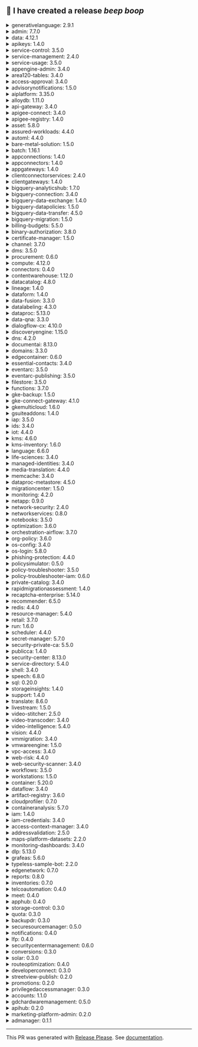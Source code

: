 :robot: I have created a release *beep* *boop*
---


<details><summary>generativelanguage: 2.9.1</summary>

## [2.9.1](https://github.com/googleapis/google-cloud-node/compare/generativelanguage-v2.9.0...generativelanguage-v2.9.1) (2025-02-06)


### Bug Fixes

* [Many APIs] finalize fixing typings for headers in generator ([#6011](https://github.com/googleapis/google-cloud-node/issues/6011)) ([ee865ff](https://github.com/googleapis/google-cloud-node/commit/ee865ff34a696fbd657e4cfb6cc4be2f6651f77a))
</details>

<details><summary>admin: 7.7.0</summary>

## [7.7.0](https://github.com/googleapis/google-cloud-node/compare/admin-v7.6.0...admin-v7.7.0) (2025-02-06)


### Features

* [compute] Update Compute Engine API to revision 20241201 ([#971](https://github.com/googleapis/google-cloud-node/issues/971)) ([#5880](https://github.com/googleapis/google-cloud-node/issues/5880)) ([21a7622](https://github.com/googleapis/google-cloud-node/commit/21a76226793b5eaf5ef222dd8abb273fdf62d8be))
</details>

<details><summary>data: 4.12.1</summary>

## [4.12.1](https://github.com/googleapis/google-cloud-node/compare/data-v4.12.0...data-v4.12.1) (2025-02-06)


### Bug Fixes

* [Many APIs] finalize fixing typings for headers in generator ([#6011](https://github.com/googleapis/google-cloud-node/issues/6011)) ([ee865ff](https://github.com/googleapis/google-cloud-node/commit/ee865ff34a696fbd657e4cfb6cc4be2f6651f77a))
</details>

<details><summary>apikeys: 1.4.0</summary>

## [1.4.0](https://github.com/googleapis/google-cloud-node/compare/apikeys-v1.3.0...apikeys-v1.4.0) (2025-02-06)


### Features

* [compute] Update Compute Engine API to revision 20241201 ([#971](https://github.com/googleapis/google-cloud-node/issues/971)) ([#5880](https://github.com/googleapis/google-cloud-node/issues/5880)) ([21a7622](https://github.com/googleapis/google-cloud-node/commit/21a76226793b5eaf5ef222dd8abb273fdf62d8be))


### Bug Fixes

* [Many APIs] finalize fixing typings for headers in generator ([#6011](https://github.com/googleapis/google-cloud-node/issues/6011)) ([ee865ff](https://github.com/googleapis/google-cloud-node/commit/ee865ff34a696fbd657e4cfb6cc4be2f6651f77a))
</details>

<details><summary>service-control: 3.5.0</summary>

## [3.5.0](https://github.com/googleapis/google-cloud-node/compare/service-control-v3.4.0...service-control-v3.5.0) (2025-02-06)


### Features

* [compute] Update Compute Engine API to revision 20241201 ([#971](https://github.com/googleapis/google-cloud-node/issues/971)) ([#5880](https://github.com/googleapis/google-cloud-node/issues/5880)) ([21a7622](https://github.com/googleapis/google-cloud-node/commit/21a76226793b5eaf5ef222dd8abb273fdf62d8be))
</details>

<details><summary>service-management: 2.4.0</summary>

## [2.4.0](https://github.com/googleapis/google-cloud-node/compare/service-management-v2.3.0...service-management-v2.4.0) (2025-02-06)


### Features

* [compute] Update Compute Engine API to revision 20241201 ([#971](https://github.com/googleapis/google-cloud-node/issues/971)) ([#5880](https://github.com/googleapis/google-cloud-node/issues/5880)) ([21a7622](https://github.com/googleapis/google-cloud-node/commit/21a76226793b5eaf5ef222dd8abb273fdf62d8be))


### Bug Fixes

* [Many APIs] finalize fixing typings for headers in generator ([#6011](https://github.com/googleapis/google-cloud-node/issues/6011)) ([ee865ff](https://github.com/googleapis/google-cloud-node/commit/ee865ff34a696fbd657e4cfb6cc4be2f6651f77a))
</details>

<details><summary>service-usage: 3.5.0</summary>

## [3.5.0](https://github.com/googleapis/google-cloud-node/compare/service-usage-v3.4.0...service-usage-v3.5.0) (2025-02-06)


### Features

* [compute] Update Compute Engine API to revision 20241201 ([#971](https://github.com/googleapis/google-cloud-node/issues/971)) ([#5880](https://github.com/googleapis/google-cloud-node/issues/5880)) ([21a7622](https://github.com/googleapis/google-cloud-node/commit/21a76226793b5eaf5ef222dd8abb273fdf62d8be))


### Bug Fixes

* [Many APIs] finalize fixing typings for headers in generator ([#6011](https://github.com/googleapis/google-cloud-node/issues/6011)) ([ee865ff](https://github.com/googleapis/google-cloud-node/commit/ee865ff34a696fbd657e4cfb6cc4be2f6651f77a))
</details>

<details><summary>appengine-admin: 3.4.0</summary>

## [3.4.0](https://github.com/googleapis/google-cloud-node/compare/appengine-admin-v3.3.0...appengine-admin-v3.4.0) (2025-02-06)


### Features

* [compute] Update Compute Engine API to revision 20241201 ([#971](https://github.com/googleapis/google-cloud-node/issues/971)) ([#5880](https://github.com/googleapis/google-cloud-node/issues/5880)) ([21a7622](https://github.com/googleapis/google-cloud-node/commit/21a76226793b5eaf5ef222dd8abb273fdf62d8be))
</details>

<details><summary>area120-tables: 3.4.0</summary>

## [3.4.0](https://github.com/googleapis/google-cloud-node/compare/area120-tables-v3.3.0...area120-tables-v3.4.0) (2025-02-06)


### Features

* [compute] Update Compute Engine API to revision 20241201 ([#971](https://github.com/googleapis/google-cloud-node/issues/971)) ([#5880](https://github.com/googleapis/google-cloud-node/issues/5880)) ([21a7622](https://github.com/googleapis/google-cloud-node/commit/21a76226793b5eaf5ef222dd8abb273fdf62d8be))
</details>

<details><summary>access-approval: 3.4.0</summary>

## [3.4.0](https://github.com/googleapis/google-cloud-node/compare/access-approval-v3.3.0...access-approval-v3.4.0) (2025-02-06)


### Features

* [compute] Update Compute Engine API to revision 20241201 ([#971](https://github.com/googleapis/google-cloud-node/issues/971)) ([#5880](https://github.com/googleapis/google-cloud-node/issues/5880)) ([21a7622](https://github.com/googleapis/google-cloud-node/commit/21a76226793b5eaf5ef222dd8abb273fdf62d8be))
</details>

<details><summary>advisorynotifications: 1.5.0</summary>

## [1.5.0](https://github.com/googleapis/google-cloud-node/compare/advisorynotifications-v1.4.0...advisorynotifications-v1.5.0) (2025-02-06)


### Features

* [compute] Update Compute Engine API to revision 20241201 ([#971](https://github.com/googleapis/google-cloud-node/issues/971)) ([#5880](https://github.com/googleapis/google-cloud-node/issues/5880)) ([21a7622](https://github.com/googleapis/google-cloud-node/commit/21a76226793b5eaf5ef222dd8abb273fdf62d8be))
</details>

<details><summary>aiplatform: 3.35.0</summary>

## [3.35.0](https://github.com/googleapis/google-cloud-node/compare/aiplatform-v3.34.0...aiplatform-v3.35.0) (2025-02-06)


### Features

* [compute] Update Compute Engine API to revision 20241201 ([#971](https://github.com/googleapis/google-cloud-node/issues/971)) ([#5880](https://github.com/googleapis/google-cloud-node/issues/5880)) ([21a7622](https://github.com/googleapis/google-cloud-node/commit/21a76226793b5eaf5ef222dd8abb273fdf62d8be))
</details>

<details><summary>alloydb: 1.11.0</summary>

## [1.11.0](https://github.com/googleapis/google-cloud-node/compare/alloydb-v1.10.1...alloydb-v1.11.0) (2025-02-06)


### Features

* [compute] Update Compute Engine API to revision 20241201 ([#971](https://github.com/googleapis/google-cloud-node/issues/971)) ([#5880](https://github.com/googleapis/google-cloud-node/issues/5880)) ([21a7622](https://github.com/googleapis/google-cloud-node/commit/21a76226793b5eaf5ef222dd8abb273fdf62d8be))


### Bug Fixes

* [Many APIs] finalize fixing typings for headers in generator ([#6011](https://github.com/googleapis/google-cloud-node/issues/6011)) ([ee865ff](https://github.com/googleapis/google-cloud-node/commit/ee865ff34a696fbd657e4cfb6cc4be2f6651f77a))
</details>

<details><summary>api-gateway: 3.4.0</summary>

## [3.4.0](https://github.com/googleapis/google-cloud-node/compare/api-gateway-v3.3.0...api-gateway-v3.4.0) (2025-02-06)


### Features

* [compute] Update Compute Engine API to revision 20241201 ([#971](https://github.com/googleapis/google-cloud-node/issues/971)) ([#5880](https://github.com/googleapis/google-cloud-node/issues/5880)) ([21a7622](https://github.com/googleapis/google-cloud-node/commit/21a76226793b5eaf5ef222dd8abb273fdf62d8be))
</details>

<details><summary>apigee-connect: 3.4.0</summary>

## [3.4.0](https://github.com/googleapis/google-cloud-node/compare/apigee-connect-v3.3.0...apigee-connect-v3.4.0) (2025-02-06)


### Features

* [compute] Update Compute Engine API to revision 20241201 ([#971](https://github.com/googleapis/google-cloud-node/issues/971)) ([#5880](https://github.com/googleapis/google-cloud-node/issues/5880)) ([21a7622](https://github.com/googleapis/google-cloud-node/commit/21a76226793b5eaf5ef222dd8abb273fdf62d8be))
</details>

<details><summary>apigee-registry: 1.4.0</summary>

## [1.4.0](https://github.com/googleapis/google-cloud-node/compare/apigee-registry-v1.3.0...apigee-registry-v1.4.0) (2025-02-06)


### Features

* [compute] Update Compute Engine API to revision 20241201 ([#971](https://github.com/googleapis/google-cloud-node/issues/971)) ([#5880](https://github.com/googleapis/google-cloud-node/issues/5880)) ([21a7622](https://github.com/googleapis/google-cloud-node/commit/21a76226793b5eaf5ef222dd8abb273fdf62d8be))


### Bug Fixes

* [Many APIs] finalize fixing typings for headers in generator ([#6011](https://github.com/googleapis/google-cloud-node/issues/6011)) ([ee865ff](https://github.com/googleapis/google-cloud-node/commit/ee865ff34a696fbd657e4cfb6cc4be2f6651f77a))
</details>

<details><summary>asset: 5.8.0</summary>

## [5.8.0](https://github.com/googleapis/google-cloud-node/compare/asset-v5.7.0...asset-v5.8.0) (2025-02-06)


### Features

* [compute] Update Compute Engine API to revision 20241201 ([#971](https://github.com/googleapis/google-cloud-node/issues/971)) ([#5880](https://github.com/googleapis/google-cloud-node/issues/5880)) ([21a7622](https://github.com/googleapis/google-cloud-node/commit/21a76226793b5eaf5ef222dd8abb273fdf62d8be))


### Bug Fixes

* [Many APIs] finalize fixing typings for headers in generator ([#6011](https://github.com/googleapis/google-cloud-node/issues/6011)) ([ee865ff](https://github.com/googleapis/google-cloud-node/commit/ee865ff34a696fbd657e4cfb6cc4be2f6651f77a))
</details>

<details><summary>assured-workloads: 4.4.0</summary>

## [4.4.0](https://github.com/googleapis/google-cloud-node/compare/assured-workloads-v4.3.0...assured-workloads-v4.4.0) (2025-02-06)


### Features

* [compute] Update Compute Engine API to revision 20241201 ([#971](https://github.com/googleapis/google-cloud-node/issues/971)) ([#5880](https://github.com/googleapis/google-cloud-node/issues/5880)) ([21a7622](https://github.com/googleapis/google-cloud-node/commit/21a76226793b5eaf5ef222dd8abb273fdf62d8be))


### Bug Fixes

* [Many APIs] finalize fixing typings for headers in generator ([#6011](https://github.com/googleapis/google-cloud-node/issues/6011)) ([ee865ff](https://github.com/googleapis/google-cloud-node/commit/ee865ff34a696fbd657e4cfb6cc4be2f6651f77a))
</details>

<details><summary>automl: 4.4.0</summary>

## [4.4.0](https://github.com/googleapis/google-cloud-node/compare/automl-v4.3.0...automl-v4.4.0) (2025-02-06)


### Features

* [compute] Update Compute Engine API to revision 20241201 ([#971](https://github.com/googleapis/google-cloud-node/issues/971)) ([#5880](https://github.com/googleapis/google-cloud-node/issues/5880)) ([21a7622](https://github.com/googleapis/google-cloud-node/commit/21a76226793b5eaf5ef222dd8abb273fdf62d8be))
</details>

<details><summary>bare-metal-solution: 1.5.0</summary>

## [1.5.0](https://github.com/googleapis/google-cloud-node/compare/bare-metal-solution-v1.4.0...bare-metal-solution-v1.5.0) (2025-02-06)


### Features

* [compute] Update Compute Engine API to revision 20241201 ([#971](https://github.com/googleapis/google-cloud-node/issues/971)) ([#5880](https://github.com/googleapis/google-cloud-node/issues/5880)) ([21a7622](https://github.com/googleapis/google-cloud-node/commit/21a76226793b5eaf5ef222dd8abb273fdf62d8be))


### Bug Fixes

* [Many APIs] finalize fixing typings for headers in generator ([#6011](https://github.com/googleapis/google-cloud-node/issues/6011)) ([ee865ff](https://github.com/googleapis/google-cloud-node/commit/ee865ff34a696fbd657e4cfb6cc4be2f6651f77a))
</details>

<details><summary>batch: 1.16.1</summary>

## [1.16.1](https://github.com/googleapis/google-cloud-node/compare/batch-v1.16.0...batch-v1.16.1) (2025-02-06)


### Bug Fixes

* [Many APIs] finalize fixing typings for headers in generator ([#6011](https://github.com/googleapis/google-cloud-node/issues/6011)) ([ee865ff](https://github.com/googleapis/google-cloud-node/commit/ee865ff34a696fbd657e4cfb6cc4be2f6651f77a))
</details>

<details><summary>appconnections: 1.4.0</summary>

## [1.4.0](https://github.com/googleapis/google-cloud-node/compare/appconnections-v1.3.0...appconnections-v1.4.0) (2025-02-06)


### Features

* [compute] Update Compute Engine API to revision 20241201 ([#971](https://github.com/googleapis/google-cloud-node/issues/971)) ([#5880](https://github.com/googleapis/google-cloud-node/issues/5880)) ([21a7622](https://github.com/googleapis/google-cloud-node/commit/21a76226793b5eaf5ef222dd8abb273fdf62d8be))


### Bug Fixes

* [Many APIs] finalize fixing typings for headers in generator ([#6011](https://github.com/googleapis/google-cloud-node/issues/6011)) ([ee865ff](https://github.com/googleapis/google-cloud-node/commit/ee865ff34a696fbd657e4cfb6cc4be2f6651f77a))
</details>

<details><summary>appconnectors: 1.4.0</summary>

## [1.4.0](https://github.com/googleapis/google-cloud-node/compare/appconnectors-v1.3.0...appconnectors-v1.4.0) (2025-02-06)


### Features

* [compute] Update Compute Engine API to revision 20241201 ([#971](https://github.com/googleapis/google-cloud-node/issues/971)) ([#5880](https://github.com/googleapis/google-cloud-node/issues/5880)) ([21a7622](https://github.com/googleapis/google-cloud-node/commit/21a76226793b5eaf5ef222dd8abb273fdf62d8be))


### Bug Fixes

* [Many APIs] finalize fixing typings for headers in generator ([#6011](https://github.com/googleapis/google-cloud-node/issues/6011)) ([ee865ff](https://github.com/googleapis/google-cloud-node/commit/ee865ff34a696fbd657e4cfb6cc4be2f6651f77a))
</details>

<details><summary>appgateways: 1.4.0</summary>

## [1.4.0](https://github.com/googleapis/google-cloud-node/compare/appgateways-v1.3.0...appgateways-v1.4.0) (2025-02-06)


### Features

* [compute] Update Compute Engine API to revision 20241201 ([#971](https://github.com/googleapis/google-cloud-node/issues/971)) ([#5880](https://github.com/googleapis/google-cloud-node/issues/5880)) ([21a7622](https://github.com/googleapis/google-cloud-node/commit/21a76226793b5eaf5ef222dd8abb273fdf62d8be))


### Bug Fixes

* [Many APIs] finalize fixing typings for headers in generator ([#6011](https://github.com/googleapis/google-cloud-node/issues/6011)) ([ee865ff](https://github.com/googleapis/google-cloud-node/commit/ee865ff34a696fbd657e4cfb6cc4be2f6651f77a))
</details>

<details><summary>clientconnectorservices: 2.4.0</summary>

## [2.4.0](https://github.com/googleapis/google-cloud-node/compare/clientconnectorservices-v2.3.0...clientconnectorservices-v2.4.0) (2025-02-06)


### Features

* [compute] Update Compute Engine API to revision 20241201 ([#971](https://github.com/googleapis/google-cloud-node/issues/971)) ([#5880](https://github.com/googleapis/google-cloud-node/issues/5880)) ([21a7622](https://github.com/googleapis/google-cloud-node/commit/21a76226793b5eaf5ef222dd8abb273fdf62d8be))


### Bug Fixes

* [Many APIs] finalize fixing typings for headers in generator ([#6011](https://github.com/googleapis/google-cloud-node/issues/6011)) ([ee865ff](https://github.com/googleapis/google-cloud-node/commit/ee865ff34a696fbd657e4cfb6cc4be2f6651f77a))
</details>

<details><summary>clientgateways: 1.4.0</summary>

## [1.4.0](https://github.com/googleapis/google-cloud-node/compare/clientgateways-v1.3.0...clientgateways-v1.4.0) (2025-02-06)


### Features

* [compute] Update Compute Engine API to revision 20241201 ([#971](https://github.com/googleapis/google-cloud-node/issues/971)) ([#5880](https://github.com/googleapis/google-cloud-node/issues/5880)) ([21a7622](https://github.com/googleapis/google-cloud-node/commit/21a76226793b5eaf5ef222dd8abb273fdf62d8be))


### Bug Fixes

* [Many APIs] finalize fixing typings for headers in generator ([#6011](https://github.com/googleapis/google-cloud-node/issues/6011)) ([ee865ff](https://github.com/googleapis/google-cloud-node/commit/ee865ff34a696fbd657e4cfb6cc4be2f6651f77a))
</details>

<details><summary>bigquery-analyticshub: 1.7.0</summary>

## [1.7.0](https://github.com/googleapis/google-cloud-node/compare/bigquery-analyticshub-v1.6.0...bigquery-analyticshub-v1.7.0) (2025-02-06)


### Features

* [compute] Update Compute Engine API to revision 20241201 ([#971](https://github.com/googleapis/google-cloud-node/issues/971)) ([#5880](https://github.com/googleapis/google-cloud-node/issues/5880)) ([21a7622](https://github.com/googleapis/google-cloud-node/commit/21a76226793b5eaf5ef222dd8abb273fdf62d8be))


### Bug Fixes

* [Many APIs] finalize fixing typings for headers in generator ([#6011](https://github.com/googleapis/google-cloud-node/issues/6011)) ([ee865ff](https://github.com/googleapis/google-cloud-node/commit/ee865ff34a696fbd657e4cfb6cc4be2f6651f77a))
</details>

<details><summary>bigquery-connection: 3.4.0</summary>

## [3.4.0](https://github.com/googleapis/google-cloud-node/compare/bigquery-connection-v3.3.0...bigquery-connection-v3.4.0) (2025-02-06)


### Features

* [compute] Update Compute Engine API to revision 20241201 ([#971](https://github.com/googleapis/google-cloud-node/issues/971)) ([#5880](https://github.com/googleapis/google-cloud-node/issues/5880)) ([21a7622](https://github.com/googleapis/google-cloud-node/commit/21a76226793b5eaf5ef222dd8abb273fdf62d8be))
</details>

<details><summary>bigquery-data-exchange: 1.4.0</summary>

## [1.4.0](https://github.com/googleapis/google-cloud-node/compare/bigquery-data-exchange-v1.3.0...bigquery-data-exchange-v1.4.0) (2025-02-06)


### Features

* [compute] Update Compute Engine API to revision 20241201 ([#971](https://github.com/googleapis/google-cloud-node/issues/971)) ([#5880](https://github.com/googleapis/google-cloud-node/issues/5880)) ([21a7622](https://github.com/googleapis/google-cloud-node/commit/21a76226793b5eaf5ef222dd8abb273fdf62d8be))
</details>

<details><summary>bigquery-datapolicies: 1.5.0</summary>

## [1.5.0](https://github.com/googleapis/google-cloud-node/compare/bigquery-datapolicies-v1.4.0...bigquery-datapolicies-v1.5.0) (2025-02-06)


### Features

* [compute] Update Compute Engine API to revision 20241201 ([#971](https://github.com/googleapis/google-cloud-node/issues/971)) ([#5880](https://github.com/googleapis/google-cloud-node/issues/5880)) ([21a7622](https://github.com/googleapis/google-cloud-node/commit/21a76226793b5eaf5ef222dd8abb273fdf62d8be))
</details>

<details><summary>bigquery-data-transfer: 4.5.0</summary>

## [4.5.0](https://github.com/googleapis/google-cloud-node/compare/bigquery-data-transfer-v4.4.0...bigquery-data-transfer-v4.5.0) (2025-02-06)


### Features

* [compute] Update Compute Engine API to revision 20241201 ([#971](https://github.com/googleapis/google-cloud-node/issues/971)) ([#5880](https://github.com/googleapis/google-cloud-node/issues/5880)) ([21a7622](https://github.com/googleapis/google-cloud-node/commit/21a76226793b5eaf5ef222dd8abb273fdf62d8be))
</details>

<details><summary>bigquery-migration: 1.5.0</summary>

## [1.5.0](https://github.com/googleapis/google-cloud-node/compare/bigquery-migration-v1.4.0...bigquery-migration-v1.5.0) (2025-02-06)


### Features

* [compute] Update Compute Engine API to revision 20241201 ([#971](https://github.com/googleapis/google-cloud-node/issues/971)) ([#5880](https://github.com/googleapis/google-cloud-node/issues/5880)) ([21a7622](https://github.com/googleapis/google-cloud-node/commit/21a76226793b5eaf5ef222dd8abb273fdf62d8be))
</details>

<details><summary>billing-budgets: 5.5.0</summary>

## [5.5.0](https://github.com/googleapis/google-cloud-node/compare/billing-budgets-v5.4.0...billing-budgets-v5.5.0) (2025-02-06)


### Features

* [compute] Update Compute Engine API to revision 20241201 ([#971](https://github.com/googleapis/google-cloud-node/issues/971)) ([#5880](https://github.com/googleapis/google-cloud-node/issues/5880)) ([21a7622](https://github.com/googleapis/google-cloud-node/commit/21a76226793b5eaf5ef222dd8abb273fdf62d8be))
</details>

<details><summary>binary-authorization: 3.8.0</summary>

## [3.8.0](https://github.com/googleapis/google-cloud-node/compare/binary-authorization-v3.7.0...binary-authorization-v3.8.0) (2025-02-06)


### Features

* [compute] Update Compute Engine API to revision 20241201 ([#971](https://github.com/googleapis/google-cloud-node/issues/971)) ([#5880](https://github.com/googleapis/google-cloud-node/issues/5880)) ([21a7622](https://github.com/googleapis/google-cloud-node/commit/21a76226793b5eaf5ef222dd8abb273fdf62d8be))
</details>

<details><summary>certificate-manager: 1.5.0</summary>

## [1.5.0](https://github.com/googleapis/google-cloud-node/compare/certificate-manager-v1.4.0...certificate-manager-v1.5.0) (2025-02-06)


### Features

* [compute] Update Compute Engine API to revision 20241201 ([#971](https://github.com/googleapis/google-cloud-node/issues/971)) ([#5880](https://github.com/googleapis/google-cloud-node/issues/5880)) ([21a7622](https://github.com/googleapis/google-cloud-node/commit/21a76226793b5eaf5ef222dd8abb273fdf62d8be))
</details>

<details><summary>channel: 3.7.0</summary>

## [3.7.0](https://github.com/googleapis/google-cloud-node/compare/channel-v3.6.0...channel-v3.7.0) (2025-02-06)


### Features

* [compute] Update Compute Engine API to revision 20241201 ([#971](https://github.com/googleapis/google-cloud-node/issues/971)) ([#5880](https://github.com/googleapis/google-cloud-node/issues/5880)) ([21a7622](https://github.com/googleapis/google-cloud-node/commit/21a76226793b5eaf5ef222dd8abb273fdf62d8be))
</details>

<details><summary>dms: 3.5.0</summary>

## [3.5.0](https://github.com/googleapis/google-cloud-node/compare/dms-v3.4.0...dms-v3.5.0) (2025-02-06)


### Features

* [compute] Update Compute Engine API to revision 20241201 ([#971](https://github.com/googleapis/google-cloud-node/issues/971)) ([#5880](https://github.com/googleapis/google-cloud-node/issues/5880)) ([21a7622](https://github.com/googleapis/google-cloud-node/commit/21a76226793b5eaf5ef222dd8abb273fdf62d8be))
</details>

<details><summary>procurement: 0.6.0</summary>

## [0.6.0](https://github.com/googleapis/google-cloud-node/compare/procurement-v0.5.0...procurement-v0.6.0) (2025-02-06)


### Features

* [compute] Update Compute Engine API to revision 20241201 ([#971](https://github.com/googleapis/google-cloud-node/issues/971)) ([#5880](https://github.com/googleapis/google-cloud-node/issues/5880)) ([21a7622](https://github.com/googleapis/google-cloud-node/commit/21a76226793b5eaf5ef222dd8abb273fdf62d8be))
</details>

<details><summary>compute: 4.12.0</summary>

## [4.12.0](https://github.com/googleapis/google-cloud-node/compare/compute-v4.11.0...compute-v4.12.0) (2025-02-06)


### Features

* [compute] Update Compute Engine API to revision 20250119 ([#981](https://github.com/googleapis/google-cloud-node/issues/981)) ([#6003](https://github.com/googleapis/google-cloud-node/issues/6003)) ([943c3b7](https://github.com/googleapis/google-cloud-node/commit/943c3b70eedc956b01c4151760e9fcd5fec0ac2a))
</details>

<details><summary>connectors: 0.4.0</summary>

## [0.4.0](https://github.com/googleapis/google-cloud-node/compare/connectors-v0.3.0...connectors-v0.4.0) (2025-02-06)


### Features

* [compute] Update Compute Engine API to revision 20241201 ([#971](https://github.com/googleapis/google-cloud-node/issues/971)) ([#5880](https://github.com/googleapis/google-cloud-node/issues/5880)) ([21a7622](https://github.com/googleapis/google-cloud-node/commit/21a76226793b5eaf5ef222dd8abb273fdf62d8be))
</details>

<details><summary>contentwarehouse: 1.12.0</summary>

## [1.12.0](https://github.com/googleapis/google-cloud-node/compare/contentwarehouse-v1.11.0...contentwarehouse-v1.12.0) (2025-02-06)


### Features

* [compute] Update Compute Engine API to revision 20241201 ([#971](https://github.com/googleapis/google-cloud-node/issues/971)) ([#5880](https://github.com/googleapis/google-cloud-node/issues/5880)) ([21a7622](https://github.com/googleapis/google-cloud-node/commit/21a76226793b5eaf5ef222dd8abb273fdf62d8be))
</details>

<details><summary>datacatalog: 4.8.0</summary>

## [4.8.0](https://github.com/googleapis/google-cloud-node/compare/datacatalog-v4.7.0...datacatalog-v4.8.0) (2025-02-06)


### Features

* [compute] Update Compute Engine API to revision 20241201 ([#971](https://github.com/googleapis/google-cloud-node/issues/971)) ([#5880](https://github.com/googleapis/google-cloud-node/issues/5880)) ([21a7622](https://github.com/googleapis/google-cloud-node/commit/21a76226793b5eaf5ef222dd8abb273fdf62d8be))
</details>

<details><summary>lineage: 1.4.0</summary>

## [1.4.0](https://github.com/googleapis/google-cloud-node/compare/lineage-v1.3.0...lineage-v1.4.0) (2025-02-06)


### Features

* [compute] Update Compute Engine API to revision 20241201 ([#971](https://github.com/googleapis/google-cloud-node/issues/971)) ([#5880](https://github.com/googleapis/google-cloud-node/issues/5880)) ([21a7622](https://github.com/googleapis/google-cloud-node/commit/21a76226793b5eaf5ef222dd8abb273fdf62d8be))
</details>

<details><summary>dataform: 1.4.0</summary>

## [1.4.0](https://github.com/googleapis/google-cloud-node/compare/dataform-v1.3.0...dataform-v1.4.0) (2025-02-06)


### Features

* [compute] Update Compute Engine API to revision 20241201 ([#971](https://github.com/googleapis/google-cloud-node/issues/971)) ([#5880](https://github.com/googleapis/google-cloud-node/issues/5880)) ([21a7622](https://github.com/googleapis/google-cloud-node/commit/21a76226793b5eaf5ef222dd8abb273fdf62d8be))
</details>

<details><summary>data-fusion: 3.3.0</summary>

## [3.3.0](https://github.com/googleapis/google-cloud-node/compare/data-fusion-v3.2.0...data-fusion-v3.3.0) (2025-02-06)


### Features

* [compute] Update Compute Engine API to revision 20241201 ([#971](https://github.com/googleapis/google-cloud-node/issues/971)) ([#5880](https://github.com/googleapis/google-cloud-node/issues/5880)) ([21a7622](https://github.com/googleapis/google-cloud-node/commit/21a76226793b5eaf5ef222dd8abb273fdf62d8be))
</details>

<details><summary>datalabeling: 4.3.0</summary>

## [4.3.0](https://github.com/googleapis/google-cloud-node/compare/datalabeling-v4.2.0...datalabeling-v4.3.0) (2025-02-06)


### Features

* [compute] Update Compute Engine API to revision 20241201 ([#971](https://github.com/googleapis/google-cloud-node/issues/971)) ([#5880](https://github.com/googleapis/google-cloud-node/issues/5880)) ([21a7622](https://github.com/googleapis/google-cloud-node/commit/21a76226793b5eaf5ef222dd8abb273fdf62d8be))
</details>

<details><summary>dataproc: 5.13.0</summary>

## [5.13.0](https://github.com/googleapis/google-cloud-node/compare/dataproc-v5.12.0...dataproc-v5.13.0) (2025-02-06)


### Features

* [compute] Update Compute Engine API to revision 20241201 ([#971](https://github.com/googleapis/google-cloud-node/issues/971)) ([#5880](https://github.com/googleapis/google-cloud-node/issues/5880)) ([21a7622](https://github.com/googleapis/google-cloud-node/commit/21a76226793b5eaf5ef222dd8abb273fdf62d8be))
</details>

<details><summary>data-qna: 3.3.0</summary>

## [3.3.0](https://github.com/googleapis/google-cloud-node/compare/data-qna-v3.2.0...data-qna-v3.3.0) (2025-02-06)


### Features

* [compute] Update Compute Engine API to revision 20241201 ([#971](https://github.com/googleapis/google-cloud-node/issues/971)) ([#5880](https://github.com/googleapis/google-cloud-node/issues/5880)) ([21a7622](https://github.com/googleapis/google-cloud-node/commit/21a76226793b5eaf5ef222dd8abb273fdf62d8be))
</details>

<details><summary>dialogflow-cx: 4.10.0</summary>

## [4.10.0](https://github.com/googleapis/google-cloud-node/compare/dialogflow-cx-v4.9.0...dialogflow-cx-v4.10.0) (2025-02-06)


### Features

* [compute] Update Compute Engine API to revision 20241201 ([#971](https://github.com/googleapis/google-cloud-node/issues/971)) ([#5880](https://github.com/googleapis/google-cloud-node/issues/5880)) ([21a7622](https://github.com/googleapis/google-cloud-node/commit/21a76226793b5eaf5ef222dd8abb273fdf62d8be))
</details>

<details><summary>discoveryengine: 1.15.0</summary>

## [1.15.0](https://github.com/googleapis/google-cloud-node/compare/discoveryengine-v1.14.0...discoveryengine-v1.15.0) (2025-02-06)


### Features

* [compute] Update Compute Engine API to revision 20241201 ([#971](https://github.com/googleapis/google-cloud-node/issues/971)) ([#5880](https://github.com/googleapis/google-cloud-node/issues/5880)) ([21a7622](https://github.com/googleapis/google-cloud-node/commit/21a76226793b5eaf5ef222dd8abb273fdf62d8be))
</details>

<details><summary>dns: 4.2.0</summary>

## [4.2.0](https://github.com/googleapis/google-cloud-node/compare/dns-v4.1.0...dns-v4.2.0) (2025-02-06)


### Features

* [compute] Update Compute Engine API to revision 20241201 ([#971](https://github.com/googleapis/google-cloud-node/issues/971)) ([#5880](https://github.com/googleapis/google-cloud-node/issues/5880)) ([21a7622](https://github.com/googleapis/google-cloud-node/commit/21a76226793b5eaf5ef222dd8abb273fdf62d8be))
</details>

<details><summary>documentai: 8.13.0</summary>

## [8.13.0](https://github.com/googleapis/google-cloud-node/compare/documentai-v8.12.0...documentai-v8.13.0) (2025-02-06)


### Features

* [compute] Update Compute Engine API to revision 20241201 ([#971](https://github.com/googleapis/google-cloud-node/issues/971)) ([#5880](https://github.com/googleapis/google-cloud-node/issues/5880)) ([21a7622](https://github.com/googleapis/google-cloud-node/commit/21a76226793b5eaf5ef222dd8abb273fdf62d8be))
</details>

<details><summary>domains: 3.3.0</summary>

## [3.3.0](https://github.com/googleapis/google-cloud-node/compare/domains-v3.2.0...domains-v3.3.0) (2025-02-06)


### Features

* [compute] Update Compute Engine API to revision 20241201 ([#971](https://github.com/googleapis/google-cloud-node/issues/971)) ([#5880](https://github.com/googleapis/google-cloud-node/issues/5880)) ([21a7622](https://github.com/googleapis/google-cloud-node/commit/21a76226793b5eaf5ef222dd8abb273fdf62d8be))
</details>

<details><summary>edgecontainer: 0.6.0</summary>

## [0.6.0](https://github.com/googleapis/google-cloud-node/compare/edgecontainer-v0.5.0...edgecontainer-v0.6.0) (2025-02-06)


### Features

* [compute] Update Compute Engine API to revision 20241201 ([#971](https://github.com/googleapis/google-cloud-node/issues/971)) ([#5880](https://github.com/googleapis/google-cloud-node/issues/5880)) ([21a7622](https://github.com/googleapis/google-cloud-node/commit/21a76226793b5eaf5ef222dd8abb273fdf62d8be))
</details>

<details><summary>essential-contacts: 3.4.0</summary>

## [3.4.0](https://github.com/googleapis/google-cloud-node/compare/essential-contacts-v3.3.0...essential-contacts-v3.4.0) (2025-02-06)


### Features

* [compute] Update Compute Engine API to revision 20241201 ([#971](https://github.com/googleapis/google-cloud-node/issues/971)) ([#5880](https://github.com/googleapis/google-cloud-node/issues/5880)) ([21a7622](https://github.com/googleapis/google-cloud-node/commit/21a76226793b5eaf5ef222dd8abb273fdf62d8be))
</details>

<details><summary>eventarc: 3.5.0</summary>

## [3.5.0](https://github.com/googleapis/google-cloud-node/compare/eventarc-v3.4.0...eventarc-v3.5.0) (2025-02-06)


### Features

* [compute] Update Compute Engine API to revision 20241201 ([#971](https://github.com/googleapis/google-cloud-node/issues/971)) ([#5880](https://github.com/googleapis/google-cloud-node/issues/5880)) ([21a7622](https://github.com/googleapis/google-cloud-node/commit/21a76226793b5eaf5ef222dd8abb273fdf62d8be))


### Bug Fixes

* [Many APIs] finalize fixing typings for headers in generator ([#6012](https://github.com/googleapis/google-cloud-node/issues/6012)) ([b2f99bf](https://github.com/googleapis/google-cloud-node/commit/b2f99bf5b7c1f962fe48148363fa1b1a972e1b26))
</details>

<details><summary>eventarc-publishing: 3.5.0</summary>

## [3.5.0](https://github.com/googleapis/google-cloud-node/compare/eventarc-publishing-v3.4.0...eventarc-publishing-v3.5.0) (2025-02-06)


### Features

* [compute] Update Compute Engine API to revision 20241201 ([#971](https://github.com/googleapis/google-cloud-node/issues/971)) ([#5880](https://github.com/googleapis/google-cloud-node/issues/5880)) ([21a7622](https://github.com/googleapis/google-cloud-node/commit/21a76226793b5eaf5ef222dd8abb273fdf62d8be))
</details>

<details><summary>filestore: 3.5.0</summary>

## [3.5.0](https://github.com/googleapis/google-cloud-node/compare/filestore-v3.4.0...filestore-v3.5.0) (2025-02-06)


### Features

* [compute] Update Compute Engine API to revision 20241201 ([#971](https://github.com/googleapis/google-cloud-node/issues/971)) ([#5880](https://github.com/googleapis/google-cloud-node/issues/5880)) ([21a7622](https://github.com/googleapis/google-cloud-node/commit/21a76226793b5eaf5ef222dd8abb273fdf62d8be))
</details>

<details><summary>functions: 3.7.0</summary>

## [3.7.0](https://github.com/googleapis/google-cloud-node/compare/functions-v3.6.0...functions-v3.7.0) (2025-02-06)


### Features

* [compute] Update Compute Engine API to revision 20241201 ([#971](https://github.com/googleapis/google-cloud-node/issues/971)) ([#5880](https://github.com/googleapis/google-cloud-node/issues/5880)) ([21a7622](https://github.com/googleapis/google-cloud-node/commit/21a76226793b5eaf5ef222dd8abb273fdf62d8be))
</details>

<details><summary>gke-backup: 1.5.0</summary>

## [1.5.0](https://github.com/googleapis/google-cloud-node/compare/gke-backup-v1.4.0...gke-backup-v1.5.0) (2025-02-06)


### Features

* [compute] Update Compute Engine API to revision 20241201 ([#971](https://github.com/googleapis/google-cloud-node/issues/971)) ([#5880](https://github.com/googleapis/google-cloud-node/issues/5880)) ([21a7622](https://github.com/googleapis/google-cloud-node/commit/21a76226793b5eaf5ef222dd8abb273fdf62d8be))
</details>

<details><summary>gke-connect-gateway: 4.1.0</summary>

## [4.1.0](https://github.com/googleapis/google-cloud-node/compare/gke-connect-gateway-v4.0.0...gke-connect-gateway-v4.1.0) (2025-02-06)


### Features

* [compute] Update Compute Engine API to revision 20241201 ([#971](https://github.com/googleapis/google-cloud-node/issues/971)) ([#5880](https://github.com/googleapis/google-cloud-node/issues/5880)) ([21a7622](https://github.com/googleapis/google-cloud-node/commit/21a76226793b5eaf5ef222dd8abb273fdf62d8be))
</details>

<details><summary>gkemulticloud: 1.6.0</summary>

## [1.6.0](https://github.com/googleapis/google-cloud-node/compare/gkemulticloud-v1.5.0...gkemulticloud-v1.6.0) (2025-02-06)


### Features

* [compute] Update Compute Engine API to revision 20241201 ([#971](https://github.com/googleapis/google-cloud-node/issues/971)) ([#5880](https://github.com/googleapis/google-cloud-node/issues/5880)) ([21a7622](https://github.com/googleapis/google-cloud-node/commit/21a76226793b5eaf5ef222dd8abb273fdf62d8be))
</details>

<details><summary>gsuiteaddons: 1.4.0</summary>

## [1.4.0](https://github.com/googleapis/google-cloud-node/compare/gsuiteaddons-v1.3.0...gsuiteaddons-v1.4.0) (2025-02-06)


### Features

* [compute] Update Compute Engine API to revision 20241201 ([#971](https://github.com/googleapis/google-cloud-node/issues/971)) ([#5880](https://github.com/googleapis/google-cloud-node/issues/5880)) ([21a7622](https://github.com/googleapis/google-cloud-node/commit/21a76226793b5eaf5ef222dd8abb273fdf62d8be))
</details>

<details><summary>iap: 3.5.0</summary>

## [3.5.0](https://github.com/googleapis/google-cloud-node/compare/iap-v3.4.0...iap-v3.5.0) (2025-02-06)


### Features

* [compute] Update Compute Engine API to revision 20241201 ([#971](https://github.com/googleapis/google-cloud-node/issues/971)) ([#5880](https://github.com/googleapis/google-cloud-node/issues/5880)) ([21a7622](https://github.com/googleapis/google-cloud-node/commit/21a76226793b5eaf5ef222dd8abb273fdf62d8be))
</details>

<details><summary>ids: 3.4.0</summary>

## [3.4.0](https://github.com/googleapis/google-cloud-node/compare/ids-v3.3.0...ids-v3.4.0) (2025-02-06)


### Features

* [compute] Update Compute Engine API to revision 20241201 ([#971](https://github.com/googleapis/google-cloud-node/issues/971)) ([#5880](https://github.com/googleapis/google-cloud-node/issues/5880)) ([21a7622](https://github.com/googleapis/google-cloud-node/commit/21a76226793b5eaf5ef222dd8abb273fdf62d8be))
</details>

<details><summary>iot: 4.4.0</summary>

## [4.4.0](https://github.com/googleapis/google-cloud-node/compare/iot-v4.3.0...iot-v4.4.0) (2025-02-06)


### Features

* [compute] Update Compute Engine API to revision 20241201 ([#971](https://github.com/googleapis/google-cloud-node/issues/971)) ([#5880](https://github.com/googleapis/google-cloud-node/issues/5880)) ([21a7622](https://github.com/googleapis/google-cloud-node/commit/21a76226793b5eaf5ef222dd8abb273fdf62d8be))
</details>

<details><summary>kms: 4.6.0</summary>

## [4.6.0](https://github.com/googleapis/google-cloud-node/compare/kms-v4.5.0...kms-v4.6.0) (2025-02-06)


### Features

* [compute] Update Compute Engine API to revision 20241201 ([#971](https://github.com/googleapis/google-cloud-node/issues/971)) ([#5880](https://github.com/googleapis/google-cloud-node/issues/5880)) ([21a7622](https://github.com/googleapis/google-cloud-node/commit/21a76226793b5eaf5ef222dd8abb273fdf62d8be))
</details>

<details><summary>kms-inventory: 1.6.0</summary>

## [1.6.0](https://github.com/googleapis/google-cloud-node/compare/kms-inventory-v1.5.0...kms-inventory-v1.6.0) (2025-02-06)


### Features

* [compute] Update Compute Engine API to revision 20241201 ([#971](https://github.com/googleapis/google-cloud-node/issues/971)) ([#5880](https://github.com/googleapis/google-cloud-node/issues/5880)) ([21a7622](https://github.com/googleapis/google-cloud-node/commit/21a76226793b5eaf5ef222dd8abb273fdf62d8be))
</details>

<details><summary>language: 6.6.0</summary>

## [6.6.0](https://github.com/googleapis/google-cloud-node/compare/language-v6.5.0...language-v6.6.0) (2025-02-06)


### Features

* [compute] Update Compute Engine API to revision 20241201 ([#971](https://github.com/googleapis/google-cloud-node/issues/971)) ([#5880](https://github.com/googleapis/google-cloud-node/issues/5880)) ([21a7622](https://github.com/googleapis/google-cloud-node/commit/21a76226793b5eaf5ef222dd8abb273fdf62d8be))
</details>

<details><summary>life-sciences: 3.4.0</summary>

## [3.4.0](https://github.com/googleapis/google-cloud-node/compare/life-sciences-v3.3.0...life-sciences-v3.4.0) (2025-02-06)


### Features

* [compute] Update Compute Engine API to revision 20241201 ([#971](https://github.com/googleapis/google-cloud-node/issues/971)) ([#5880](https://github.com/googleapis/google-cloud-node/issues/5880)) ([21a7622](https://github.com/googleapis/google-cloud-node/commit/21a76226793b5eaf5ef222dd8abb273fdf62d8be))
</details>

<details><summary>managed-identities: 3.4.0</summary>

## [3.4.0](https://github.com/googleapis/google-cloud-node/compare/managed-identities-v3.3.0...managed-identities-v3.4.0) (2025-02-06)


### Features

* [compute] Update Compute Engine API to revision 20241201 ([#971](https://github.com/googleapis/google-cloud-node/issues/971)) ([#5880](https://github.com/googleapis/google-cloud-node/issues/5880)) ([21a7622](https://github.com/googleapis/google-cloud-node/commit/21a76226793b5eaf5ef222dd8abb273fdf62d8be))
</details>

<details><summary>media-translation: 4.4.0</summary>

## [4.4.0](https://github.com/googleapis/google-cloud-node/compare/media-translation-v4.3.0...media-translation-v4.4.0) (2025-02-06)


### Features

* [compute] Update Compute Engine API to revision 20241201 ([#971](https://github.com/googleapis/google-cloud-node/issues/971)) ([#5880](https://github.com/googleapis/google-cloud-node/issues/5880)) ([21a7622](https://github.com/googleapis/google-cloud-node/commit/21a76226793b5eaf5ef222dd8abb273fdf62d8be))
</details>

<details><summary>memcache: 3.4.0</summary>

## [3.4.0](https://github.com/googleapis/google-cloud-node/compare/memcache-v3.3.0...memcache-v3.4.0) (2025-02-06)


### Features

* [compute] Update Compute Engine API to revision 20241201 ([#971](https://github.com/googleapis/google-cloud-node/issues/971)) ([#5880](https://github.com/googleapis/google-cloud-node/issues/5880)) ([21a7622](https://github.com/googleapis/google-cloud-node/commit/21a76226793b5eaf5ef222dd8abb273fdf62d8be))
</details>

<details><summary>dataproc-metastore: 4.5.0</summary>

## [4.5.0](https://github.com/googleapis/google-cloud-node/compare/dataproc-metastore-v4.4.0...dataproc-metastore-v4.5.0) (2025-02-06)


### Features

* [compute] Update Compute Engine API to revision 20241201 ([#971](https://github.com/googleapis/google-cloud-node/issues/971)) ([#5880](https://github.com/googleapis/google-cloud-node/issues/5880)) ([21a7622](https://github.com/googleapis/google-cloud-node/commit/21a76226793b5eaf5ef222dd8abb273fdf62d8be))
</details>

<details><summary>migrationcenter: 1.5.0</summary>

## [1.5.0](https://github.com/googleapis/google-cloud-node/compare/migrationcenter-v1.4.0...migrationcenter-v1.5.0) (2025-02-06)


### Features

* [compute] Update Compute Engine API to revision 20241201 ([#971](https://github.com/googleapis/google-cloud-node/issues/971)) ([#5880](https://github.com/googleapis/google-cloud-node/issues/5880)) ([21a7622](https://github.com/googleapis/google-cloud-node/commit/21a76226793b5eaf5ef222dd8abb273fdf62d8be))
</details>

<details><summary>monitoring: 4.2.0</summary>

## [4.2.0](https://github.com/googleapis/google-cloud-node/compare/monitoring-v4.1.0...monitoring-v4.2.0) (2025-02-06)


### Features

* [compute] Update Compute Engine API to revision 20241201 ([#971](https://github.com/googleapis/google-cloud-node/issues/971)) ([#5880](https://github.com/googleapis/google-cloud-node/issues/5880)) ([21a7622](https://github.com/googleapis/google-cloud-node/commit/21a76226793b5eaf5ef222dd8abb273fdf62d8be))
</details>

<details><summary>netapp: 0.9.0</summary>

## [0.9.0](https://github.com/googleapis/google-cloud-node/compare/netapp-v0.8.0...netapp-v0.9.0) (2025-02-06)


### Features

* Add ipAddress field to MountOption ([5629df2](https://github.com/googleapis/google-cloud-node/commit/5629df231ec948804c4a9c80f43ad4f146e6dcdf))


### Bug Fixes

* [netapp] finalize fixing typings for headers in generator ([#6004](https://github.com/googleapis/google-cloud-node/issues/6004)) ([5629df2](https://github.com/googleapis/google-cloud-node/commit/5629df231ec948804c4a9c80f43ad4f146e6dcdf))
</details>

<details><summary>network-security: 2.4.0</summary>

## [2.4.0](https://github.com/googleapis/google-cloud-node/compare/network-security-v2.3.0...network-security-v2.4.0) (2025-02-06)


### Features

* [compute] Update Compute Engine API to revision 20241201 ([#971](https://github.com/googleapis/google-cloud-node/issues/971)) ([#5880](https://github.com/googleapis/google-cloud-node/issues/5880)) ([21a7622](https://github.com/googleapis/google-cloud-node/commit/21a76226793b5eaf5ef222dd8abb273fdf62d8be))
</details>

<details><summary>networkservices: 0.8.0</summary>

## [0.8.0](https://github.com/googleapis/google-cloud-node/compare/networkservices-v0.7.0...networkservices-v0.8.0) (2025-02-06)


### Features

* [compute] Update Compute Engine API to revision 20241201 ([#971](https://github.com/googleapis/google-cloud-node/issues/971)) ([#5880](https://github.com/googleapis/google-cloud-node/issues/5880)) ([21a7622](https://github.com/googleapis/google-cloud-node/commit/21a76226793b5eaf5ef222dd8abb273fdf62d8be))
</details>

<details><summary>notebooks: 3.5.0</summary>

## [3.5.0](https://github.com/googleapis/google-cloud-node/compare/notebooks-v3.4.0...notebooks-v3.5.0) (2025-02-06)


### Features

* [compute] Update Compute Engine API to revision 20241201 ([#971](https://github.com/googleapis/google-cloud-node/issues/971)) ([#5880](https://github.com/googleapis/google-cloud-node/issues/5880)) ([21a7622](https://github.com/googleapis/google-cloud-node/commit/21a76226793b5eaf5ef222dd8abb273fdf62d8be))
</details>

<details><summary>optimization: 3.6.0</summary>

## [3.6.0](https://github.com/googleapis/google-cloud-node/compare/optimization-v3.5.0...optimization-v3.6.0) (2025-02-06)


### Features

* [compute] Update Compute Engine API to revision 20241201 ([#971](https://github.com/googleapis/google-cloud-node/issues/971)) ([#5880](https://github.com/googleapis/google-cloud-node/issues/5880)) ([21a7622](https://github.com/googleapis/google-cloud-node/commit/21a76226793b5eaf5ef222dd8abb273fdf62d8be))
</details>

<details><summary>orchestration-airflow: 3.7.0</summary>

## [3.7.0](https://github.com/googleapis/google-cloud-node/compare/orchestration-airflow-v3.6.0...orchestration-airflow-v3.7.0) (2025-02-06)


### Features

* [compute] Update Compute Engine API to revision 20241201 ([#971](https://github.com/googleapis/google-cloud-node/issues/971)) ([#5880](https://github.com/googleapis/google-cloud-node/issues/5880)) ([21a7622](https://github.com/googleapis/google-cloud-node/commit/21a76226793b5eaf5ef222dd8abb273fdf62d8be))
</details>

<details><summary>org-policy: 3.6.0</summary>

## [3.6.0](https://github.com/googleapis/google-cloud-node/compare/org-policy-v3.5.0...org-policy-v3.6.0) (2025-02-06)


### Features

* [compute] Update Compute Engine API to revision 20241201 ([#971](https://github.com/googleapis/google-cloud-node/issues/971)) ([#5880](https://github.com/googleapis/google-cloud-node/issues/5880)) ([21a7622](https://github.com/googleapis/google-cloud-node/commit/21a76226793b5eaf5ef222dd8abb273fdf62d8be))
</details>

<details><summary>os-config: 3.4.0</summary>

## [3.4.0](https://github.com/googleapis/google-cloud-node/compare/os-config-v3.3.0...os-config-v3.4.0) (2025-02-06)


### Features

* [compute] Update Compute Engine API to revision 20241201 ([#971](https://github.com/googleapis/google-cloud-node/issues/971)) ([#5880](https://github.com/googleapis/google-cloud-node/issues/5880)) ([21a7622](https://github.com/googleapis/google-cloud-node/commit/21a76226793b5eaf5ef222dd8abb273fdf62d8be))
</details>

<details><summary>os-login: 5.8.0</summary>

## [5.8.0](https://github.com/googleapis/google-cloud-node/compare/os-login-v5.7.0...os-login-v5.8.0) (2025-02-06)


### Features

* [compute] Update Compute Engine API to revision 20241201 ([#971](https://github.com/googleapis/google-cloud-node/issues/971)) ([#5880](https://github.com/googleapis/google-cloud-node/issues/5880)) ([21a7622](https://github.com/googleapis/google-cloud-node/commit/21a76226793b5eaf5ef222dd8abb273fdf62d8be))
</details>

<details><summary>phishing-protection: 4.4.0</summary>

## [4.4.0](https://github.com/googleapis/google-cloud-node/compare/phishing-protection-v4.3.0...phishing-protection-v4.4.0) (2025-02-06)


### Features

* [compute] Update Compute Engine API to revision 20241201 ([#971](https://github.com/googleapis/google-cloud-node/issues/971)) ([#5880](https://github.com/googleapis/google-cloud-node/issues/5880)) ([21a7622](https://github.com/googleapis/google-cloud-node/commit/21a76226793b5eaf5ef222dd8abb273fdf62d8be))
</details>

<details><summary>policysimulator: 0.5.0</summary>

## [0.5.0](https://github.com/googleapis/google-cloud-node/compare/policysimulator-v0.4.0...policysimulator-v0.5.0) (2025-02-06)


### Features

* [compute] Update Compute Engine API to revision 20241201 ([#971](https://github.com/googleapis/google-cloud-node/issues/971)) ([#5880](https://github.com/googleapis/google-cloud-node/issues/5880)) ([21a7622](https://github.com/googleapis/google-cloud-node/commit/21a76226793b5eaf5ef222dd8abb273fdf62d8be))
</details>

<details><summary>policy-troubleshooter: 3.5.0</summary>

## [3.5.0](https://github.com/googleapis/google-cloud-node/compare/policy-troubleshooter-v3.4.0...policy-troubleshooter-v3.5.0) (2025-02-06)


### Features

* [compute] Update Compute Engine API to revision 20241201 ([#971](https://github.com/googleapis/google-cloud-node/issues/971)) ([#5880](https://github.com/googleapis/google-cloud-node/issues/5880)) ([21a7622](https://github.com/googleapis/google-cloud-node/commit/21a76226793b5eaf5ef222dd8abb273fdf62d8be))
</details>

<details><summary>policy-troubleshooter-iam: 0.6.0</summary>

## [0.6.0](https://github.com/googleapis/google-cloud-node/compare/policy-troubleshooter-iam-v0.5.0...policy-troubleshooter-iam-v0.6.0) (2025-02-06)


### Features

* [compute] Update Compute Engine API to revision 20241201 ([#971](https://github.com/googleapis/google-cloud-node/issues/971)) ([#5880](https://github.com/googleapis/google-cloud-node/issues/5880)) ([21a7622](https://github.com/googleapis/google-cloud-node/commit/21a76226793b5eaf5ef222dd8abb273fdf62d8be))
</details>

<details><summary>private-catalog: 3.4.0</summary>

## [3.4.0](https://github.com/googleapis/google-cloud-node/compare/private-catalog-v3.3.0...private-catalog-v3.4.0) (2025-02-06)


### Features

* [compute] Update Compute Engine API to revision 20241201 ([#971](https://github.com/googleapis/google-cloud-node/issues/971)) ([#5880](https://github.com/googleapis/google-cloud-node/issues/5880)) ([21a7622](https://github.com/googleapis/google-cloud-node/commit/21a76226793b5eaf5ef222dd8abb273fdf62d8be))
</details>

<details><summary>rapidmigrationassessment: 1.4.0</summary>

## [1.4.0](https://github.com/googleapis/google-cloud-node/compare/rapidmigrationassessment-v1.3.0...rapidmigrationassessment-v1.4.0) (2025-02-06)


### Features

* [compute] Update Compute Engine API to revision 20241201 ([#971](https://github.com/googleapis/google-cloud-node/issues/971)) ([#5880](https://github.com/googleapis/google-cloud-node/issues/5880)) ([21a7622](https://github.com/googleapis/google-cloud-node/commit/21a76226793b5eaf5ef222dd8abb273fdf62d8be))
</details>

<details><summary>recaptcha-enterprise: 5.14.0</summary>

## [5.14.0](https://github.com/googleapis/google-cloud-node/compare/recaptcha-enterprise-v5.13.0...recaptcha-enterprise-v5.14.0) (2025-02-06)


### Features

* [compute] Update Compute Engine API to revision 20241201 ([#971](https://github.com/googleapis/google-cloud-node/issues/971)) ([#5880](https://github.com/googleapis/google-cloud-node/issues/5880)) ([21a7622](https://github.com/googleapis/google-cloud-node/commit/21a76226793b5eaf5ef222dd8abb273fdf62d8be))
</details>

<details><summary>recommender: 6.5.0</summary>

## [6.5.0](https://github.com/googleapis/google-cloud-node/compare/recommender-v6.4.0...recommender-v6.5.0) (2025-02-06)


### Features

* [compute] Update Compute Engine API to revision 20241201 ([#971](https://github.com/googleapis/google-cloud-node/issues/971)) ([#5880](https://github.com/googleapis/google-cloud-node/issues/5880)) ([21a7622](https://github.com/googleapis/google-cloud-node/commit/21a76226793b5eaf5ef222dd8abb273fdf62d8be))
</details>

<details><summary>redis: 4.4.0</summary>

## [4.4.0](https://github.com/googleapis/google-cloud-node/compare/redis-v4.3.0...redis-v4.4.0) (2025-02-06)


### Features

* [compute] Update Compute Engine API to revision 20241201 ([#971](https://github.com/googleapis/google-cloud-node/issues/971)) ([#5880](https://github.com/googleapis/google-cloud-node/issues/5880)) ([21a7622](https://github.com/googleapis/google-cloud-node/commit/21a76226793b5eaf5ef222dd8abb273fdf62d8be))
</details>

<details><summary>resource-manager: 5.4.0</summary>

## [5.4.0](https://github.com/googleapis/google-cloud-node/compare/resource-manager-v5.3.0...resource-manager-v5.4.0) (2025-02-06)


### Features

* [compute] Update Compute Engine API to revision 20241201 ([#971](https://github.com/googleapis/google-cloud-node/issues/971)) ([#5880](https://github.com/googleapis/google-cloud-node/issues/5880)) ([21a7622](https://github.com/googleapis/google-cloud-node/commit/21a76226793b5eaf5ef222dd8abb273fdf62d8be))
</details>

<details><summary>retail: 3.7.0</summary>

## [3.7.0](https://github.com/googleapis/google-cloud-node/compare/retail-v3.6.0...retail-v3.7.0) (2025-02-06)


### Features

* [compute] Update Compute Engine API to revision 20241201 ([#971](https://github.com/googleapis/google-cloud-node/issues/971)) ([#5880](https://github.com/googleapis/google-cloud-node/issues/5880)) ([21a7622](https://github.com/googleapis/google-cloud-node/commit/21a76226793b5eaf5ef222dd8abb273fdf62d8be))
</details>

<details><summary>run: 1.6.0</summary>

## [1.6.0](https://github.com/googleapis/google-cloud-node/compare/run-v1.5.0...run-v1.6.0) (2025-02-06)


### Features

* [compute] Update Compute Engine API to revision 20241201 ([#971](https://github.com/googleapis/google-cloud-node/issues/971)) ([#5880](https://github.com/googleapis/google-cloud-node/issues/5880)) ([21a7622](https://github.com/googleapis/google-cloud-node/commit/21a76226793b5eaf5ef222dd8abb273fdf62d8be))
</details>

<details><summary>scheduler: 4.4.0</summary>

## [4.4.0](https://github.com/googleapis/google-cloud-node/compare/scheduler-v4.3.0...scheduler-v4.4.0) (2025-02-06)


### Features

* [compute] Update Compute Engine API to revision 20241201 ([#971](https://github.com/googleapis/google-cloud-node/issues/971)) ([#5880](https://github.com/googleapis/google-cloud-node/issues/5880)) ([21a7622](https://github.com/googleapis/google-cloud-node/commit/21a76226793b5eaf5ef222dd8abb273fdf62d8be))
</details>

<details><summary>secret-manager: 5.7.0</summary>

## [5.7.0](https://github.com/googleapis/google-cloud-node/compare/secret-manager-v5.6.0...secret-manager-v5.7.0) (2025-02-06)


### Features

* [compute] Update Compute Engine API to revision 20241201 ([#971](https://github.com/googleapis/google-cloud-node/issues/971)) ([#5880](https://github.com/googleapis/google-cloud-node/issues/5880)) ([21a7622](https://github.com/googleapis/google-cloud-node/commit/21a76226793b5eaf5ef222dd8abb273fdf62d8be))
</details>

<details><summary>security-private-ca: 5.5.0</summary>

## [5.5.0](https://github.com/googleapis/google-cloud-node/compare/security-private-ca-v5.4.0...security-private-ca-v5.5.0) (2025-02-06)


### Features

* [compute] Update Compute Engine API to revision 20241201 ([#971](https://github.com/googleapis/google-cloud-node/issues/971)) ([#5880](https://github.com/googleapis/google-cloud-node/issues/5880)) ([21a7622](https://github.com/googleapis/google-cloud-node/commit/21a76226793b5eaf5ef222dd8abb273fdf62d8be))
</details>

<details><summary>publicca: 1.4.0</summary>

## [1.4.0](https://github.com/googleapis/google-cloud-node/compare/publicca-v1.3.0...publicca-v1.4.0) (2025-02-06)


### Features

* [compute] Update Compute Engine API to revision 20241201 ([#971](https://github.com/googleapis/google-cloud-node/issues/971)) ([#5880](https://github.com/googleapis/google-cloud-node/issues/5880)) ([21a7622](https://github.com/googleapis/google-cloud-node/commit/21a76226793b5eaf5ef222dd8abb273fdf62d8be))
</details>

<details><summary>security-center: 8.13.0</summary>

## [8.13.0](https://github.com/googleapis/google-cloud-node/compare/security-center-v8.12.0...security-center-v8.13.0) (2025-02-06)


### Features

* [compute] Update Compute Engine API to revision 20241201 ([#971](https://github.com/googleapis/google-cloud-node/issues/971)) ([#5880](https://github.com/googleapis/google-cloud-node/issues/5880)) ([21a7622](https://github.com/googleapis/google-cloud-node/commit/21a76226793b5eaf5ef222dd8abb273fdf62d8be))
</details>

<details><summary>service-directory: 5.4.0</summary>

## [5.4.0](https://github.com/googleapis/google-cloud-node/compare/service-directory-v5.3.0...service-directory-v5.4.0) (2025-02-06)


### Features

* [compute] Update Compute Engine API to revision 20241201 ([#971](https://github.com/googleapis/google-cloud-node/issues/971)) ([#5880](https://github.com/googleapis/google-cloud-node/issues/5880)) ([21a7622](https://github.com/googleapis/google-cloud-node/commit/21a76226793b5eaf5ef222dd8abb273fdf62d8be))
</details>

<details><summary>shell: 3.4.0</summary>

## [3.4.0](https://github.com/googleapis/google-cloud-node/compare/shell-v3.3.0...shell-v3.4.0) (2025-02-06)


### Features

* [compute] Update Compute Engine API to revision 20241201 ([#971](https://github.com/googleapis/google-cloud-node/issues/971)) ([#5880](https://github.com/googleapis/google-cloud-node/issues/5880)) ([21a7622](https://github.com/googleapis/google-cloud-node/commit/21a76226793b5eaf5ef222dd8abb273fdf62d8be))
</details>

<details><summary>speech: 6.8.0</summary>

## [6.8.0](https://github.com/googleapis/google-cloud-node/compare/speech-v6.7.0...speech-v6.8.0) (2025-02-06)


### Features

* [compute] Update Compute Engine API to revision 20241201 ([#971](https://github.com/googleapis/google-cloud-node/issues/971)) ([#5880](https://github.com/googleapis/google-cloud-node/issues/5880)) ([21a7622](https://github.com/googleapis/google-cloud-node/commit/21a76226793b5eaf5ef222dd8abb273fdf62d8be))
</details>

<details><summary>sql: 0.20.0</summary>

## [0.20.0](https://github.com/googleapis/google-cloud-node/compare/sql-v0.19.0...sql-v0.20.0) (2025-02-06)


### Features

* [compute] Update Compute Engine API to revision 20241201 ([#971](https://github.com/googleapis/google-cloud-node/issues/971)) ([#5880](https://github.com/googleapis/google-cloud-node/issues/5880)) ([21a7622](https://github.com/googleapis/google-cloud-node/commit/21a76226793b5eaf5ef222dd8abb273fdf62d8be))
</details>

<details><summary>storageinsights: 1.4.0</summary>

## [1.4.0](https://github.com/googleapis/google-cloud-node/compare/storageinsights-v1.3.0...storageinsights-v1.4.0) (2025-02-06)


### Features

* [compute] Update Compute Engine API to revision 20241201 ([#971](https://github.com/googleapis/google-cloud-node/issues/971)) ([#5880](https://github.com/googleapis/google-cloud-node/issues/5880)) ([21a7622](https://github.com/googleapis/google-cloud-node/commit/21a76226793b5eaf5ef222dd8abb273fdf62d8be))
</details>

<details><summary>support: 1.4.0</summary>

## [1.4.0](https://github.com/googleapis/google-cloud-node/compare/support-v1.3.0...support-v1.4.0) (2025-02-06)


### Features

* [compute] Update Compute Engine API to revision 20241201 ([#971](https://github.com/googleapis/google-cloud-node/issues/971)) ([#5880](https://github.com/googleapis/google-cloud-node/issues/5880)) ([21a7622](https://github.com/googleapis/google-cloud-node/commit/21a76226793b5eaf5ef222dd8abb273fdf62d8be))
</details>

<details><summary>translate: 8.6.0</summary>

## [8.6.0](https://github.com/googleapis/google-cloud-node/compare/translate-v8.5.0...translate-v8.6.0) (2025-02-06)


### Features

* [compute] Update Compute Engine API to revision 20241201 ([#971](https://github.com/googleapis/google-cloud-node/issues/971)) ([#5880](https://github.com/googleapis/google-cloud-node/issues/5880)) ([21a7622](https://github.com/googleapis/google-cloud-node/commit/21a76226793b5eaf5ef222dd8abb273fdf62d8be))
</details>

<details><summary>livestream: 1.5.0</summary>

## [1.5.0](https://github.com/googleapis/google-cloud-node/compare/livestream-v1.4.0...livestream-v1.5.0) (2025-02-06)


### Features

* [compute] Update Compute Engine API to revision 20241201 ([#971](https://github.com/googleapis/google-cloud-node/issues/971)) ([#5880](https://github.com/googleapis/google-cloud-node/issues/5880)) ([21a7622](https://github.com/googleapis/google-cloud-node/commit/21a76226793b5eaf5ef222dd8abb273fdf62d8be))
</details>

<details><summary>video-stitcher: 2.5.0</summary>

## [2.5.0](https://github.com/googleapis/google-cloud-node/compare/video-stitcher-v2.4.0...video-stitcher-v2.5.0) (2025-02-06)


### Features

* [compute] Update Compute Engine API to revision 20241201 ([#971](https://github.com/googleapis/google-cloud-node/issues/971)) ([#5880](https://github.com/googleapis/google-cloud-node/issues/5880)) ([21a7622](https://github.com/googleapis/google-cloud-node/commit/21a76226793b5eaf5ef222dd8abb273fdf62d8be))
</details>

<details><summary>video-transcoder: 3.4.0</summary>

## [3.4.0](https://github.com/googleapis/google-cloud-node/compare/video-transcoder-v3.3.0...video-transcoder-v3.4.0) (2025-02-06)


### Features

* [compute] Update Compute Engine API to revision 20241201 ([#971](https://github.com/googleapis/google-cloud-node/issues/971)) ([#5880](https://github.com/googleapis/google-cloud-node/issues/5880)) ([21a7622](https://github.com/googleapis/google-cloud-node/commit/21a76226793b5eaf5ef222dd8abb273fdf62d8be))
</details>

<details><summary>video-intelligence: 5.4.0</summary>

## [5.4.0](https://github.com/googleapis/google-cloud-node/compare/video-intelligence-v5.3.0...video-intelligence-v5.4.0) (2025-02-06)


### Features

* [compute] Update Compute Engine API to revision 20241201 ([#971](https://github.com/googleapis/google-cloud-node/issues/971)) ([#5880](https://github.com/googleapis/google-cloud-node/issues/5880)) ([21a7622](https://github.com/googleapis/google-cloud-node/commit/21a76226793b5eaf5ef222dd8abb273fdf62d8be))
</details>

<details><summary>vision: 4.4.0</summary>

## [4.4.0](https://github.com/googleapis/google-cloud-node/compare/vision-v4.3.2...vision-v4.4.0) (2025-02-06)


### Features

* [compute] Update Compute Engine API to revision 20241201 ([#971](https://github.com/googleapis/google-cloud-node/issues/971)) ([#5880](https://github.com/googleapis/google-cloud-node/issues/5880)) ([21a7622](https://github.com/googleapis/google-cloud-node/commit/21a76226793b5eaf5ef222dd8abb273fdf62d8be))
</details>

<details><summary>vmmigration: 3.4.0</summary>

## [3.4.0](https://github.com/googleapis/google-cloud-node/compare/vmmigration-v3.3.0...vmmigration-v3.4.0) (2025-02-06)


### Features

* [compute] Update Compute Engine API to revision 20241201 ([#971](https://github.com/googleapis/google-cloud-node/issues/971)) ([#5880](https://github.com/googleapis/google-cloud-node/issues/5880)) ([21a7622](https://github.com/googleapis/google-cloud-node/commit/21a76226793b5eaf5ef222dd8abb273fdf62d8be))
</details>

<details><summary>vmwareengine: 1.5.0</summary>

## [1.5.0](https://github.com/googleapis/google-cloud-node/compare/vmwareengine-v1.4.0...vmwareengine-v1.5.0) (2025-02-06)


### Features

* [compute] Update Compute Engine API to revision 20241201 ([#971](https://github.com/googleapis/google-cloud-node/issues/971)) ([#5880](https://github.com/googleapis/google-cloud-node/issues/5880)) ([21a7622](https://github.com/googleapis/google-cloud-node/commit/21a76226793b5eaf5ef222dd8abb273fdf62d8be))
</details>

<details><summary>vpc-access: 3.4.0</summary>

## [3.4.0](https://github.com/googleapis/google-cloud-node/compare/vpc-access-v3.3.0...vpc-access-v3.4.0) (2025-02-06)


### Features

* [compute] Update Compute Engine API to revision 20241201 ([#971](https://github.com/googleapis/google-cloud-node/issues/971)) ([#5880](https://github.com/googleapis/google-cloud-node/issues/5880)) ([21a7622](https://github.com/googleapis/google-cloud-node/commit/21a76226793b5eaf5ef222dd8abb273fdf62d8be))
</details>

<details><summary>web-risk: 4.4.0</summary>

## [4.4.0](https://github.com/googleapis/google-cloud-node/compare/web-risk-v4.3.0...web-risk-v4.4.0) (2025-02-06)


### Features

* [compute] Update Compute Engine API to revision 20241201 ([#971](https://github.com/googleapis/google-cloud-node/issues/971)) ([#5880](https://github.com/googleapis/google-cloud-node/issues/5880)) ([21a7622](https://github.com/googleapis/google-cloud-node/commit/21a76226793b5eaf5ef222dd8abb273fdf62d8be))
</details>

<details><summary>web-security-scanner: 3.4.0</summary>

## [3.4.0](https://github.com/googleapis/google-cloud-node/compare/web-security-scanner-v3.3.0...web-security-scanner-v3.4.0) (2025-02-06)


### Features

* [compute] Update Compute Engine API to revision 20241201 ([#971](https://github.com/googleapis/google-cloud-node/issues/971)) ([#5880](https://github.com/googleapis/google-cloud-node/issues/5880)) ([21a7622](https://github.com/googleapis/google-cloud-node/commit/21a76226793b5eaf5ef222dd8abb273fdf62d8be))
</details>

<details><summary>workflows: 3.5.0</summary>

## [3.5.0](https://github.com/googleapis/google-cloud-node/compare/workflows-v3.4.0...workflows-v3.5.0) (2025-02-06)


### Features

* [compute] Update Compute Engine API to revision 20241201 ([#971](https://github.com/googleapis/google-cloud-node/issues/971)) ([#5880](https://github.com/googleapis/google-cloud-node/issues/5880)) ([21a7622](https://github.com/googleapis/google-cloud-node/commit/21a76226793b5eaf5ef222dd8abb273fdf62d8be))
</details>

<details><summary>workstations: 1.5.0</summary>

## [1.5.0](https://github.com/googleapis/google-cloud-node/compare/workstations-v1.4.0...workstations-v1.5.0) (2025-02-06)


### Features

* [compute] Update Compute Engine API to revision 20241201 ([#971](https://github.com/googleapis/google-cloud-node/issues/971)) ([#5880](https://github.com/googleapis/google-cloud-node/issues/5880)) ([21a7622](https://github.com/googleapis/google-cloud-node/commit/21a76226793b5eaf5ef222dd8abb273fdf62d8be))
</details>

<details><summary>container: 5.20.0</summary>

## [5.20.0](https://github.com/googleapis/google-cloud-node/compare/container-v5.19.0...container-v5.20.0) (2025-02-06)


### Features

* [compute] Update Compute Engine API to revision 20241201 ([#971](https://github.com/googleapis/google-cloud-node/issues/971)) ([#5880](https://github.com/googleapis/google-cloud-node/issues/5880)) ([21a7622](https://github.com/googleapis/google-cloud-node/commit/21a76226793b5eaf5ef222dd8abb273fdf62d8be))
</details>

<details><summary>dataflow: 3.4.0</summary>

## [3.4.0](https://github.com/googleapis/google-cloud-node/compare/dataflow-v3.3.0...dataflow-v3.4.0) (2025-02-06)


### Features

* [compute] Update Compute Engine API to revision 20241201 ([#971](https://github.com/googleapis/google-cloud-node/issues/971)) ([#5880](https://github.com/googleapis/google-cloud-node/issues/5880)) ([21a7622](https://github.com/googleapis/google-cloud-node/commit/21a76226793b5eaf5ef222dd8abb273fdf62d8be))
</details>

<details><summary>artifact-registry: 3.6.0</summary>

## [3.6.0](https://github.com/googleapis/google-cloud-node/compare/artifact-registry-v3.5.0...artifact-registry-v3.6.0) (2025-02-06)


### Features

* [compute] Update Compute Engine API to revision 20241201 ([#971](https://github.com/googleapis/google-cloud-node/issues/971)) ([#5880](https://github.com/googleapis/google-cloud-node/issues/5880)) ([21a7622](https://github.com/googleapis/google-cloud-node/commit/21a76226793b5eaf5ef222dd8abb273fdf62d8be))
</details>

<details><summary>cloudprofiler: 0.7.0</summary>

## [0.7.0](https://github.com/googleapis/google-cloud-node/compare/cloudprofiler-v0.6.0...cloudprofiler-v0.7.0) (2025-02-06)


### Features

* [compute] Update Compute Engine API to revision 20241201 ([#971](https://github.com/googleapis/google-cloud-node/issues/971)) ([#5880](https://github.com/googleapis/google-cloud-node/issues/5880)) ([21a7622](https://github.com/googleapis/google-cloud-node/commit/21a76226793b5eaf5ef222dd8abb273fdf62d8be))
</details>

<details><summary>containeranalysis: 5.7.0</summary>

## [5.7.0](https://github.com/googleapis/google-cloud-node/compare/containeranalysis-v5.6.0...containeranalysis-v5.7.0) (2025-02-06)


### Features

* [compute] Update Compute Engine API to revision 20241201 ([#971](https://github.com/googleapis/google-cloud-node/issues/971)) ([#5880](https://github.com/googleapis/google-cloud-node/issues/5880)) ([21a7622](https://github.com/googleapis/google-cloud-node/commit/21a76226793b5eaf5ef222dd8abb273fdf62d8be))
</details>

<details><summary>iam: 1.4.0</summary>

## [1.4.0](https://github.com/googleapis/google-cloud-node/compare/iam-v1.3.0...iam-v1.4.0) (2025-02-06)


### Features

* [compute] Update Compute Engine API to revision 20241201 ([#971](https://github.com/googleapis/google-cloud-node/issues/971)) ([#5880](https://github.com/googleapis/google-cloud-node/issues/5880)) ([21a7622](https://github.com/googleapis/google-cloud-node/commit/21a76226793b5eaf5ef222dd8abb273fdf62d8be))
</details>

<details><summary>iam-credentials: 3.4.0</summary>

## [3.4.0](https://github.com/googleapis/google-cloud-node/compare/iam-credentials-v3.3.0...iam-credentials-v3.4.0) (2025-02-06)


### Features

* [compute] Update Compute Engine API to revision 20241201 ([#971](https://github.com/googleapis/google-cloud-node/issues/971)) ([#5880](https://github.com/googleapis/google-cloud-node/issues/5880)) ([21a7622](https://github.com/googleapis/google-cloud-node/commit/21a76226793b5eaf5ef222dd8abb273fdf62d8be))
</details>

<details><summary>access-context-manager: 3.4.0</summary>

## [3.4.0](https://github.com/googleapis/google-cloud-node/compare/access-context-manager-v3.3.0...access-context-manager-v3.4.0) (2025-02-06)


### Features

* [compute] Update Compute Engine API to revision 20241201 ([#971](https://github.com/googleapis/google-cloud-node/issues/971)) ([#5880](https://github.com/googleapis/google-cloud-node/issues/5880)) ([21a7622](https://github.com/googleapis/google-cloud-node/commit/21a76226793b5eaf5ef222dd8abb273fdf62d8be))
</details>

<details><summary>addressvalidation: 2.5.0</summary>

## [2.5.0](https://github.com/googleapis/google-cloud-node/compare/addressvalidation-v2.4.0...addressvalidation-v2.5.0) (2025-02-06)


### Features

* [compute] Update Compute Engine API to revision 20241201 ([#971](https://github.com/googleapis/google-cloud-node/issues/971)) ([#5880](https://github.com/googleapis/google-cloud-node/issues/5880)) ([21a7622](https://github.com/googleapis/google-cloud-node/commit/21a76226793b5eaf5ef222dd8abb273fdf62d8be))
</details>

<details><summary>maps-platform-datasets: 2.2.0</summary>

## [2.2.0](https://github.com/googleapis/google-cloud-node/compare/maps-platform-datasets-v2.1.0...maps-platform-datasets-v2.2.0) (2025-02-06)


### Features

* [compute] Update Compute Engine API to revision 20241201 ([#971](https://github.com/googleapis/google-cloud-node/issues/971)) ([#5880](https://github.com/googleapis/google-cloud-node/issues/5880)) ([21a7622](https://github.com/googleapis/google-cloud-node/commit/21a76226793b5eaf5ef222dd8abb273fdf62d8be))
</details>

<details><summary>monitoring-dashboards: 3.4.0</summary>

## [3.4.0](https://github.com/googleapis/google-cloud-node/compare/monitoring-dashboards-v3.3.0...monitoring-dashboards-v3.4.0) (2025-02-06)


### Features

* [compute] Update Compute Engine API to revision 20241201 ([#971](https://github.com/googleapis/google-cloud-node/issues/971)) ([#5880](https://github.com/googleapis/google-cloud-node/issues/5880)) ([21a7622](https://github.com/googleapis/google-cloud-node/commit/21a76226793b5eaf5ef222dd8abb273fdf62d8be))
</details>

<details><summary>dlp: 5.13.0</summary>

## [5.13.0](https://github.com/googleapis/google-cloud-node/compare/dlp-v5.12.0...dlp-v5.13.0) (2025-02-06)


### Features

* [compute] Update Compute Engine API to revision 20241201 ([#971](https://github.com/googleapis/google-cloud-node/issues/971)) ([#5880](https://github.com/googleapis/google-cloud-node/issues/5880)) ([21a7622](https://github.com/googleapis/google-cloud-node/commit/21a76226793b5eaf5ef222dd8abb273fdf62d8be))
</details>

<details><summary>grafeas: 5.6.0</summary>

## [5.6.0](https://github.com/googleapis/google-cloud-node/compare/grafeas-v5.5.0...grafeas-v5.6.0) (2025-02-06)


### Features

* [compute] Update Compute Engine API to revision 20241201 ([#971](https://github.com/googleapis/google-cloud-node/issues/971)) ([#5880](https://github.com/googleapis/google-cloud-node/issues/5880)) ([21a7622](https://github.com/googleapis/google-cloud-node/commit/21a76226793b5eaf5ef222dd8abb273fdf62d8be))
</details>

<details><summary>typeless-sample-bot: 2.2.0</summary>

## [2.2.0](https://github.com/googleapis/google-cloud-node/compare/typeless-sample-bot-v2.1.0...typeless-sample-bot-v2.2.0) (2025-02-06)


### Features

* [compute] Update Compute Engine API to revision 20241201 ([#971](https://github.com/googleapis/google-cloud-node/issues/971)) ([#5880](https://github.com/googleapis/google-cloud-node/issues/5880)) ([21a7622](https://github.com/googleapis/google-cloud-node/commit/21a76226793b5eaf5ef222dd8abb273fdf62d8be))
</details>

<details><summary>edgenetwork: 0.7.0</summary>

## [0.7.0](https://github.com/googleapis/google-cloud-node/compare/edgenetwork-v0.6.0...edgenetwork-v0.7.0) (2025-02-06)


### Features

* [compute] Update Compute Engine API to revision 20241201 ([#971](https://github.com/googleapis/google-cloud-node/issues/971)) ([#5880](https://github.com/googleapis/google-cloud-node/issues/5880)) ([21a7622](https://github.com/googleapis/google-cloud-node/commit/21a76226793b5eaf5ef222dd8abb273fdf62d8be))
</details>

<details><summary>reports: 0.8.0</summary>

## [0.8.0](https://github.com/googleapis/google-cloud-node/compare/reports-v0.7.0...reports-v0.8.0) (2025-02-06)


### Features

* [compute] Update Compute Engine API to revision 20241201 ([#971](https://github.com/googleapis/google-cloud-node/issues/971)) ([#5880](https://github.com/googleapis/google-cloud-node/issues/5880)) ([21a7622](https://github.com/googleapis/google-cloud-node/commit/21a76226793b5eaf5ef222dd8abb273fdf62d8be))
</details>

<details><summary>inventories: 0.7.0</summary>

## [0.7.0](https://github.com/googleapis/google-cloud-node/compare/inventories-v0.6.0...inventories-v0.7.0) (2025-02-06)


### Features

* [compute] Update Compute Engine API to revision 20241201 ([#971](https://github.com/googleapis/google-cloud-node/issues/971)) ([#5880](https://github.com/googleapis/google-cloud-node/issues/5880)) ([21a7622](https://github.com/googleapis/google-cloud-node/commit/21a76226793b5eaf5ef222dd8abb273fdf62d8be))
</details>

<details><summary>telcoautomation: 0.4.0</summary>

## [0.4.0](https://github.com/googleapis/google-cloud-node/compare/telcoautomation-v0.3.0...telcoautomation-v0.4.0) (2025-02-06)


### Features

* [compute] Update Compute Engine API to revision 20241201 ([#971](https://github.com/googleapis/google-cloud-node/issues/971)) ([#5880](https://github.com/googleapis/google-cloud-node/issues/5880)) ([21a7622](https://github.com/googleapis/google-cloud-node/commit/21a76226793b5eaf5ef222dd8abb273fdf62d8be))
</details>

<details><summary>meet: 0.4.0</summary>

## [0.4.0](https://github.com/googleapis/google-cloud-node/compare/meet-v0.3.0...meet-v0.4.0) (2025-02-06)


### Features

* [compute] Update Compute Engine API to revision 20241201 ([#971](https://github.com/googleapis/google-cloud-node/issues/971)) ([#5880](https://github.com/googleapis/google-cloud-node/issues/5880)) ([21a7622](https://github.com/googleapis/google-cloud-node/commit/21a76226793b5eaf5ef222dd8abb273fdf62d8be))
</details>

<details><summary>apphub: 0.4.0</summary>

## [0.4.0](https://github.com/googleapis/google-cloud-node/compare/apphub-v0.3.0...apphub-v0.4.0) (2025-02-06)


### Features

* [compute] Update Compute Engine API to revision 20241201 ([#971](https://github.com/googleapis/google-cloud-node/issues/971)) ([#5880](https://github.com/googleapis/google-cloud-node/issues/5880)) ([21a7622](https://github.com/googleapis/google-cloud-node/commit/21a76226793b5eaf5ef222dd8abb273fdf62d8be))


### Bug Fixes

* [Many APIs] finalize fixing typings for headers in generator ([#6011](https://github.com/googleapis/google-cloud-node/issues/6011)) ([ee865ff](https://github.com/googleapis/google-cloud-node/commit/ee865ff34a696fbd657e4cfb6cc4be2f6651f77a))
</details>

<details><summary>storage-control: 0.3.0</summary>

## [0.3.0](https://github.com/googleapis/google-cloud-node/compare/storage-control-v0.2.0...storage-control-v0.3.0) (2025-02-06)


### Features

* [compute] Update Compute Engine API to revision 20241201 ([#971](https://github.com/googleapis/google-cloud-node/issues/971)) ([#5880](https://github.com/googleapis/google-cloud-node/issues/5880)) ([21a7622](https://github.com/googleapis/google-cloud-node/commit/21a76226793b5eaf5ef222dd8abb273fdf62d8be))
</details>

<details><summary>quota: 0.3.0</summary>

## [0.3.0](https://github.com/googleapis/google-cloud-node/compare/quota-v0.2.0...quota-v0.3.0) (2025-02-06)


### Features

* [compute] Update Compute Engine API to revision 20241201 ([#971](https://github.com/googleapis/google-cloud-node/issues/971)) ([#5880](https://github.com/googleapis/google-cloud-node/issues/5880)) ([21a7622](https://github.com/googleapis/google-cloud-node/commit/21a76226793b5eaf5ef222dd8abb273fdf62d8be))
</details>

<details><summary>backupdr: 0.3.0</summary>

## [0.3.0](https://github.com/googleapis/google-cloud-node/compare/backupdr-v0.2.0...backupdr-v0.3.0) (2025-02-06)


### Features

* [compute] Update Compute Engine API to revision 20241201 ([#971](https://github.com/googleapis/google-cloud-node/issues/971)) ([#5880](https://github.com/googleapis/google-cloud-node/issues/5880)) ([21a7622](https://github.com/googleapis/google-cloud-node/commit/21a76226793b5eaf5ef222dd8abb273fdf62d8be))
</details>

<details><summary>securesourcemanager: 0.5.0</summary>

## [0.5.0](https://github.com/googleapis/google-cloud-node/compare/securesourcemanager-v0.4.0...securesourcemanager-v0.5.0) (2025-02-06)


### Features

* [compute] Update Compute Engine API to revision 20241201 ([#971](https://github.com/googleapis/google-cloud-node/issues/971)) ([#5880](https://github.com/googleapis/google-cloud-node/issues/5880)) ([21a7622](https://github.com/googleapis/google-cloud-node/commit/21a76226793b5eaf5ef222dd8abb273fdf62d8be))
</details>

<details><summary>notifications: 0.4.0</summary>

## [0.4.0](https://github.com/googleapis/google-cloud-node/compare/notifications-v0.3.0...notifications-v0.4.0) (2025-02-06)


### Features

* [compute] Update Compute Engine API to revision 20241201 ([#971](https://github.com/googleapis/google-cloud-node/issues/971)) ([#5880](https://github.com/googleapis/google-cloud-node/issues/5880)) ([21a7622](https://github.com/googleapis/google-cloud-node/commit/21a76226793b5eaf5ef222dd8abb273fdf62d8be))
</details>

<details><summary>lfp: 0.4.0</summary>

## [0.4.0](https://github.com/googleapis/google-cloud-node/compare/lfp-v0.3.0...lfp-v0.4.0) (2025-02-06)


### Features

* [compute] Update Compute Engine API to revision 20241201 ([#971](https://github.com/googleapis/google-cloud-node/issues/971)) ([#5880](https://github.com/googleapis/google-cloud-node/issues/5880)) ([21a7622](https://github.com/googleapis/google-cloud-node/commit/21a76226793b5eaf5ef222dd8abb273fdf62d8be))
</details>

<details><summary>securitycentermanagement: 0.6.0</summary>

## [0.6.0](https://github.com/googleapis/google-cloud-node/compare/securitycentermanagement-v0.5.0...securitycentermanagement-v0.6.0) (2025-02-06)


### Features

* [compute] Update Compute Engine API to revision 20241201 ([#971](https://github.com/googleapis/google-cloud-node/issues/971)) ([#5880](https://github.com/googleapis/google-cloud-node/issues/5880)) ([21a7622](https://github.com/googleapis/google-cloud-node/commit/21a76226793b5eaf5ef222dd8abb273fdf62d8be))
</details>

<details><summary>conversions: 0.3.0</summary>

## [0.3.0](https://github.com/googleapis/google-cloud-node/compare/conversions-v0.2.0...conversions-v0.3.0) (2025-02-06)


### Features

* [compute] Update Compute Engine API to revision 20241201 ([#971](https://github.com/googleapis/google-cloud-node/issues/971)) ([#5880](https://github.com/googleapis/google-cloud-node/issues/5880)) ([21a7622](https://github.com/googleapis/google-cloud-node/commit/21a76226793b5eaf5ef222dd8abb273fdf62d8be))
</details>

<details><summary>solar: 0.3.0</summary>

## [0.3.0](https://github.com/googleapis/google-cloud-node/compare/solar-v0.2.0...solar-v0.3.0) (2025-02-06)


### Features

* [compute] Update Compute Engine API to revision 20241201 ([#971](https://github.com/googleapis/google-cloud-node/issues/971)) ([#5880](https://github.com/googleapis/google-cloud-node/issues/5880)) ([21a7622](https://github.com/googleapis/google-cloud-node/commit/21a76226793b5eaf5ef222dd8abb273fdf62d8be))
</details>

<details><summary>routeoptimization: 0.4.0</summary>

## [0.4.0](https://github.com/googleapis/google-cloud-node/compare/routeoptimization-v0.3.0...routeoptimization-v0.4.0) (2025-02-06)


### Features

* [compute] Update Compute Engine API to revision 20241201 ([#971](https://github.com/googleapis/google-cloud-node/issues/971)) ([#5880](https://github.com/googleapis/google-cloud-node/issues/5880)) ([21a7622](https://github.com/googleapis/google-cloud-node/commit/21a76226793b5eaf5ef222dd8abb273fdf62d8be))
</details>

<details><summary>developerconnect: 0.3.0</summary>

## [0.3.0](https://github.com/googleapis/google-cloud-node/compare/developerconnect-v0.2.0...developerconnect-v0.3.0) (2025-02-06)


### Features

* [compute] Update Compute Engine API to revision 20241201 ([#971](https://github.com/googleapis/google-cloud-node/issues/971)) ([#5880](https://github.com/googleapis/google-cloud-node/issues/5880)) ([21a7622](https://github.com/googleapis/google-cloud-node/commit/21a76226793b5eaf5ef222dd8abb273fdf62d8be))
</details>

<details><summary>streetview-publish: 0.2.0</summary>

## [0.2.0](https://github.com/googleapis/google-cloud-node/compare/streetview-publish-v0.1.0...streetview-publish-v0.2.0) (2025-02-06)


### Features

* [compute] Update Compute Engine API to revision 20241201 ([#971](https://github.com/googleapis/google-cloud-node/issues/971)) ([#5880](https://github.com/googleapis/google-cloud-node/issues/5880)) ([21a7622](https://github.com/googleapis/google-cloud-node/commit/21a76226793b5eaf5ef222dd8abb273fdf62d8be))
</details>

<details><summary>promotions: 0.2.0</summary>

## [0.2.0](https://github.com/googleapis/google-cloud-node/compare/promotions-v0.1.0...promotions-v0.2.0) (2025-02-06)


### Features

* [compute] Update Compute Engine API to revision 20241201 ([#971](https://github.com/googleapis/google-cloud-node/issues/971)) ([#5880](https://github.com/googleapis/google-cloud-node/issues/5880)) ([21a7622](https://github.com/googleapis/google-cloud-node/commit/21a76226793b5eaf5ef222dd8abb273fdf62d8be))
</details>

<details><summary>privilegedaccessmanager: 0.3.0</summary>

## [0.3.0](https://github.com/googleapis/google-cloud-node/compare/privilegedaccessmanager-v0.2.0...privilegedaccessmanager-v0.3.0) (2025-02-06)


### Features

* [compute] Update Compute Engine API to revision 20241201 ([#971](https://github.com/googleapis/google-cloud-node/issues/971)) ([#5880](https://github.com/googleapis/google-cloud-node/issues/5880)) ([21a7622](https://github.com/googleapis/google-cloud-node/commit/21a76226793b5eaf5ef222dd8abb273fdf62d8be))
</details>

<details><summary>accounts: 1.1.0</summary>

## [1.1.0](https://github.com/googleapis/google-cloud-node/compare/accounts-v1.0.0...accounts-v1.1.0) (2025-02-06)


### Features

* [compute] Update Compute Engine API to revision 20241201 ([#971](https://github.com/googleapis/google-cloud-node/issues/971)) ([#5880](https://github.com/googleapis/google-cloud-node/issues/5880)) ([21a7622](https://github.com/googleapis/google-cloud-node/commit/21a76226793b5eaf5ef222dd8abb273fdf62d8be))
</details>

<details><summary>gdchardwaremanagement: 0.5.0</summary>

## [0.5.0](https://github.com/googleapis/google-cloud-node/compare/gdchardwaremanagement-v0.4.0...gdchardwaremanagement-v0.5.0) (2025-02-06)


### Features

* [compute] Update Compute Engine API to revision 20241201 ([#971](https://github.com/googleapis/google-cloud-node/issues/971)) ([#5880](https://github.com/googleapis/google-cloud-node/issues/5880)) ([21a7622](https://github.com/googleapis/google-cloud-node/commit/21a76226793b5eaf5ef222dd8abb273fdf62d8be))
</details>

<details><summary>apihub: 0.2.0</summary>

## [0.2.0](https://github.com/googleapis/google-cloud-node/compare/apihub-v0.1.0...apihub-v0.2.0) (2025-02-06)


### Features

* [compute] Update Compute Engine API to revision 20241201 ([#971](https://github.com/googleapis/google-cloud-node/issues/971)) ([#5880](https://github.com/googleapis/google-cloud-node/issues/5880)) ([21a7622](https://github.com/googleapis/google-cloud-node/commit/21a76226793b5eaf5ef222dd8abb273fdf62d8be))


### Bug Fixes

* [Many APIs] finalize fixing typings for headers in generator ([#6011](https://github.com/googleapis/google-cloud-node/issues/6011)) ([ee865ff](https://github.com/googleapis/google-cloud-node/commit/ee865ff34a696fbd657e4cfb6cc4be2f6651f77a))
</details>

<details><summary>marketing-platform-admin: 0.2.0</summary>

## [0.2.0](https://github.com/googleapis/google-cloud-node/compare/marketing-platform-admin-v0.1.0...marketing-platform-admin-v0.2.0) (2025-02-06)


### Features

* [compute] Update Compute Engine API to revision 20241201 ([#971](https://github.com/googleapis/google-cloud-node/issues/971)) ([#5880](https://github.com/googleapis/google-cloud-node/issues/5880)) ([21a7622](https://github.com/googleapis/google-cloud-node/commit/21a76226793b5eaf5ef222dd8abb273fdf62d8be))
</details>

<details><summary>admanager: 0.1.1</summary>

## [0.1.1](https://github.com/googleapis/google-cloud-node/compare/admanager-v0.1.0...admanager-v0.1.1) (2025-02-06)


### Bug Fixes

* [Many APIs] finalize fixing typings for headers in generator ([#6011](https://github.com/googleapis/google-cloud-node/issues/6011)) ([ee865ff](https://github.com/googleapis/google-cloud-node/commit/ee865ff34a696fbd657e4cfb6cc4be2f6651f77a))
</details>

---
This PR was generated with [Release Please](https://github.com/googleapis/release-please). See [documentation](https://github.com/googleapis/release-please#release-please).